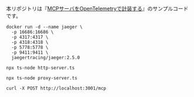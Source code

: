 本リポジトリは『[MCPサーバをOpenTelemetryで計装する](https://zenn.dev/kimitsu/articles/otel-and-mcp)』のサンプルコードです。

```
docker run -d --name jaeger \
  -p 16686:16686 \
  -p 4317:4317 \
  -p 4318:4318 \
  -p 5778:5778 \
  -p 9411:9411 \
  jaegertracing/jaeger:2.5.0
```

```
npx ts-node http-server.ts
```

```
npx ts-node proxy-server.ts
```

```
curl -X POST http://localhost:3001/mcp
```
